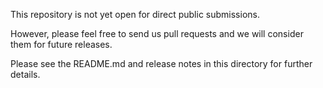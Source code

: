 This repository is not yet open for direct public submissions.

However, please feel free to send us pull requests and we will consider them for future releases.

Please see the README.md and release notes in this directory for further details.
